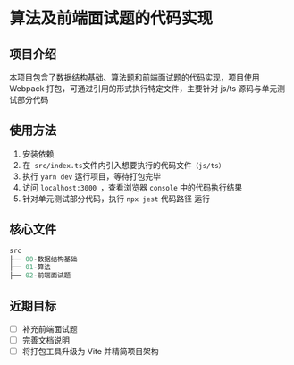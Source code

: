 # 算法及前端面试题的代码实现

## 项目介绍

本项目包含了数据结构基础、算法题和前端面试题的代码实现，项目使用 Webpack 打包，可通过引用的形式执行特定文件，主要针对 js/ts 源码与单元测试部分代码

## 使用方法

1. 安装依赖
2. 在` src/index.ts`文件内引入想要执行的代码文件`（js/ts）`
3. 执行 `yarn dev` 运行项目，等待打包完毕
4. 访问 `localhost:3000 `，查看浏览器 `console` 中的代码执行结果
5. 针对单元测试部分代码，执行 `npx jest` 代码路径 运行

## 核心文件

```js
src
├── 00-数据结构基础
├── 01-算法
├── 02-前端面试题
```

## 近期目标

- [ ] 补充前端面试题
- [ ] 完善文档说明
- [ ] 将打包工具升级为 Vite 并精简项目架构